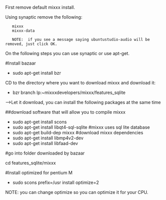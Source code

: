First remove default mixxx install.

Using synaptic remove the following:

``` 
   mixxx
   mixxx-data
```

``` 
   NOTE:  if you see a message saying ubuntustudio-audio will be removed, just click OK.
```

On the following steps you can use synaptic or use apt-get.

\#Install bazaar

  - sudo apt-get install bzr

CD to the directory where you want to download mixxx and download it:

  - bzr branch lp:\~mixxxdevelopers/mixxx/features\_sqlite

\--\>Let it download, you can install the following packages at the same
time

\#\#download software that will allow you to compile mixxx

  - sudo apt-get install scons
  - sudo apt-get install libqt4-sql-sqlite \#mixxx uses sql lite
    database
  - sudo apt-get build-dep mixxx \#download mixxx dependencies
  - sudo apt-get install libmp4v2-dev
  - sudo apt-get install libfaad-dev

\#go into folder downloaded by bazaar

cd features\_sqlite/mixxx

\#Install optimized for pentium M

  - sudo scons prefix=/usr install optimize=2

NOTE: you can change optimize so you can optimize it for your CPU.
